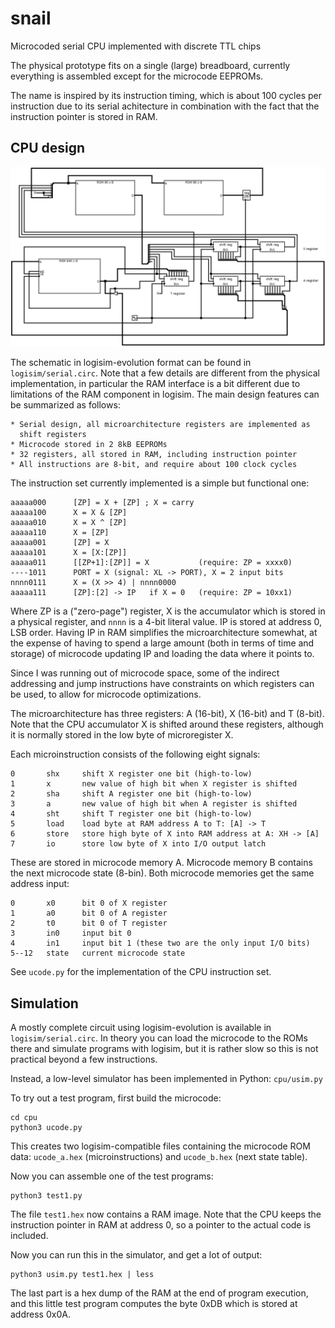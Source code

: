 # snail
Microcoded serial CPU implemented with discrete TTL chips

The physical prototype fits on a single (large) breadboard, currently
everything is assembled except for the microcode EEPROMs.

The name is inspired by its instruction timing, which is about 100 cycles per
instruction due to its serial achitecture in combination with the fact that
the instruction pointer is stored in RAM.

## CPU design

![snail CPU schematic](logisim/snail.png)

The schematic in logisim-evolution format can be found in
`logisim/serial.circ`. Note that a few details are different from the physical
implementation, in particular the RAM interface is a bit different due to
limitations of the RAM component in logisim.
The main design features can be summarized as follows:

    * Serial design, all microarchitecture registers are implemented as
      shift registers
    * Microcode stored in 2 8kB EEPROMs
    * 32 registers, all stored in RAM, including instruction pointer
    * All instructions are 8-bit, and require about 100 clock cycles

The instruction set currently implemented is a simple but functional one:

    aaaaa000      [ZP] = X + [ZP] ; X = carry
    aaaaa100      X = X & [ZP]
    aaaaa010      X = X ^ [ZP]
    aaaaa110      X = [ZP]
    aaaaa001      [ZP] = X
    aaaaa101      X = [X:[ZP]]
    aaaaa011      [[ZP+1]:[ZP]] = X           (require: ZP = xxxx0)
    ----1011      PORT = X (signal: XL -> PORT), X = 2 input bits
    nnnn0111      X = (X >> 4) | nnnn0000
    aaaaa111      [ZP]:[2] -> IP   if X = 0   (require: ZP = 10xx1)

Where ZP is a ("zero-page") register, X is the accumulator which is stored in
a physical register, and `nnnn` is a 4-bit literal value. IP is stored at
address 0, LSB order. Having IP in RAM simplifies the microarchitecture
somewhat, at the expense of having to spend a large amount (both in terms of
time and storage) of microcode updating IP and loading the data where it
points to.

Since I was running out of microcode space, some of the indirect addressing
and jump instructions have constraints on which registers can be used, to
allow for microcode optimizations.

The microarchitecture has three registers: A (16-bit), X (16-bit) and T
(8-bit). Note that the CPU accumulator X is shifted around these registers,
although it is normally stored in the low byte of microregister X.

Each microinstruction consists of the following eight signals:

    0       shx     shift X register one bit (high-to-low)
    1       x       new value of high bit when X register is shifted
    2       sha     shift A register one bit (high-to-low)
    3       a       new value of high bit when A register is shifted
    4       sht     shift T register one bit (high-to-low)
    5       load    load byte at RAM address A to T: [A] -> T
    6       store   store high byte of X into RAM address at A: XH -> [A]
    7       io      store low byte of X into I/O output latch

These are stored in microcode memory A. Microcode memory B contains the next
microcode state (8-bin). Both microcode memories get the same address input:

    0       x0      bit 0 of X register
    1       a0      bit 0 of A register
    2       t0      bit 0 of T register
    3       in0     input bit 0
    4       in1     input bit 1 (these two are the only input I/O bits)
    5--12   state   current microcode state

See `ucode.py` for the implementation of the CPU instruction set.


## Simulation

A mostly complete circuit using logisim-evolution is available in
`logisim/serial.circ`. In theory you can load the microcode to the ROMs there
and simulate programs with logisim, but it is rather slow so this is not
practical beyond a few instructions.

Instead, a low-level simulator has been implemented in Python: `cpu/usim.py`

To try out a test program, first build the microcode:

    cd cpu
    python3 ucode.py

This creates two logisim-compatible files containing the microcode ROM
data: `ucode_a.hex` (microinstructions) and `ucode_b.hex` (next state table).

Now you can assemble one of the test programs:

    python3 test1.py

The file `test1.hex` now contains a RAM image. Note that the CPU keeps the
instruction pointer in RAM at address 0, so a pointer to the actual code is
included.

Now you can run this in the simulator, and get a lot of output:

    python3 usim.py test1.hex | less

The last part is a hex dump of the RAM at the end of program execution, and
this little test program computes the byte 0xDB which is stored at address
0x0A.


